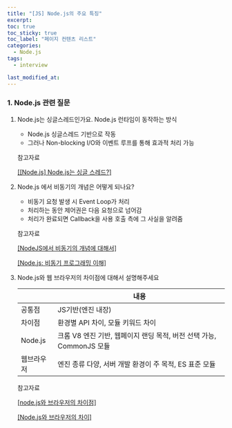 ```yaml
---
title: "[JS] Node.js의 주요 특징"
excerpt:
toc: true
toc_sticky: true
toc_label: "페이지 컨텐츠 리스트"
categories:
  - Node.js
tags:
  - interview

last_modified_at:
---
```


### **1. Node.js 관련 질문**

1. Node.js는 싱글스레드인가요. Node.js 런타임이 동작하는 방식

   - Node.js 싱글스레드 기반으로 작동
   - 그러나 Non-blocking I/O와 이벤트 루프를 통해 효과적 처리 가능

   참고자료

   [[[Node.js] Node.js는 싱글 스레드?]](https://velog.io/@daeseongkim/Node.js-Node.js%EB%8A%94-%EC%8B%B1%EA%B8%80-%EC%8A%A4%EB%A0%88%EB%93%9C)

2. Node.js 에서 비동기의 개념은 어떻게 되나요?

   - 비동기 요청 발생 시 Event Loop가 처리
   - 처리하는 동안 제어권은 다음 요청으로 넘어감
   - 처리가 완료되면 Callback을 사용 호출 측에 그 사실을 알려줌

   참고자료

   [[NodeJS에서 비동기의 개념에 대해서]](https://velog.io/@nain93/NodeJS%EC%97%90%EC%84%9C-%EB%B9%84%EB%8F%99%EA%B8%B0%EC%9D%98-%EA%B0%9C%EB%85%90%EC%97%90-%EB%8C%80%ED%95%B4%EC%84%9C)

   [[Node.js: 비동기 프로그래밍 이해]](https://www.nextree.co.kr/p7292/#:~:text=Node.js%20%EC%9D%98%20%EB%B9%84%EB%8F%99%EA%B8%B0%20%EC%B2%98%EB%A6%AC%EB%8A%94%20%EC%9D%B4%EB%B2%A4%ED%8A%B8%20%EB%B0%A9%EC%8B%9D%EC%9C%BC%EB%A1%9C%20%ED%92%80%EC%96%B4,Event%20Loop%EA%B0%80%20%EC%B2%98%EB%A6%AC%ED%95%A9%EB%8B%88%EB%8B%A4.)

3. Node.js와 웹 브라우저의 차이점에 대해서 설명해주세요

   |            | 내용                                                                 |
   | ---------- | -------------------------------------------------------------------- |
   | 공통점     | JS기반(엔진 내장)                                                    |
   | 차이점     | 환경별 API 차이, 모듈 키워드 차이                                    |
   | Node.js    | 크롬 V8 엔진 기반, 웹페이지 랜딩 목적, 버전 선택 가능, CommonJS 모듈 |
   | 웹브라우저 | 엔진 종류 다양, 서버 개발 환경이 주 목적, ES 표준 모듈               |

   참고자료

   [[node.js와 브라우저의 차이점]](https://velog.io/@shitaikoto/Node.js-browser#:~:text=node.js%EC%99%80%20%EB%B8%8C%EB%9D%BC%EC%9A%B0%EC%A0%80%EC%9D%98%20%EC%B0%A8%EC%9D%B4%EC%A0%90,-node.js%EC%99%80&text=Node.js%EB%8A%94%20V8%20%EC%97%94%EC%A7%84,%EC%A0%9C%EA%B3%B5%ED%95%98%EB%8A%94%20%EA%B2%83%EC%9D%B4%20%EB%AA%A9%EC%A0%81%EC%9D%B4%EB%8B%A4.)

   [[Node.js와 브라우저의 차이]](https://velog.io/@shitaikoto/Node.js-browser#:~:text=node.js%EC%99%80%20%EB%B8%8C%EB%9D%BC%EC%9A%B0%EC%A0%80%EC%9D%98%20%EC%B0%A8%EC%9D%B4%EC%A0%90,-node.js%EC%99%80&text=Node.js%EB%8A%94%20V8%20%EC%97%94%EC%A7%84,%EC%A0%9C%EA%B3%B5%ED%95%98%EB%8A%94%20%EA%B2%83%EC%9D%B4%20%EB%AA%A9%EC%A0%81%EC%9D%B4%EB%8B%A4.)
